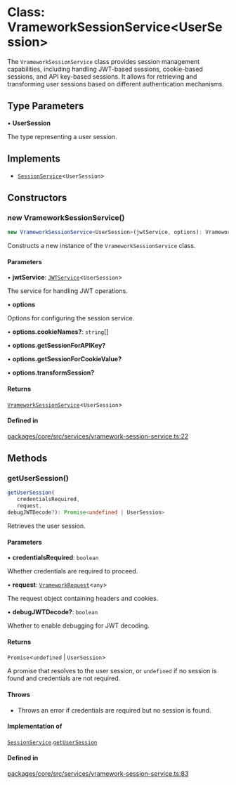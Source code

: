 # Class: VrameworkSessionService\<UserSession\>

The `VrameworkSessionService` class provides session management capabilities, including handling JWT-based sessions,
cookie-based sessions, and API key-based sessions. It allows for retrieving and transforming user sessions based on different
authentication mechanisms.

## Type Parameters

• **UserSession**

The type representing a user session.

## Implements

- [`SessionService`](../interfaces/SessionService.md)\<`UserSession`\>

## Constructors

### new VrameworkSessionService()

```ts
new VrameworkSessionService<UserSession>(jwtService, options): VrameworkSessionService<UserSession>
```

Constructs a new instance of the `VrameworkSessionService` class.

#### Parameters

• **jwtService**: [`JWTService`](../interfaces/JWTService.md)\<`UserSession`\>

The service for handling JWT operations.

• **options**

Options for configuring the session service.

• **options.cookieNames?**: `string`[]

• **options.getSessionForAPIKey?**

• **options.getSessionForCookieValue?**

• **options.transformSession?**

#### Returns

[`VrameworkSessionService`](VrameworkSessionService.md)\<`UserSession`\>

#### Defined in

[packages/core/src/services/vramework-session-service.ts:22](https://github.com/vramework/vramework/blob/725723db2d3435e2df2b809e6609ff26f8be368c/packages/core/src/services/vramework-session-service.ts#L22)

## Methods

### getUserSession()

```ts
getUserSession(
   credentialsRequired, 
   request, 
debugJWTDecode?): Promise<undefined | UserSession>
```

Retrieves the user session.

#### Parameters

• **credentialsRequired**: `boolean`

Whether credentials are required to proceed.

• **request**: [`VrameworkRequest`](VrameworkRequest.md)\<`any`\>

The request object containing headers and cookies.

• **debugJWTDecode?**: `boolean`

Whether to enable debugging for JWT decoding.

#### Returns

`Promise`\<`undefined` \| `UserSession`\>

A promise that resolves to the user session, or `undefined` if no session is found and credentials are not required.

#### Throws

- Throws an error if credentials are required but no session is found.

#### Implementation of

[`SessionService`](../interfaces/SessionService.md).[`getUserSession`](../interfaces/SessionService.md#getusersession)

#### Defined in

[packages/core/src/services/vramework-session-service.ts:83](https://github.com/vramework/vramework/blob/725723db2d3435e2df2b809e6609ff26f8be368c/packages/core/src/services/vramework-session-service.ts#L83)
